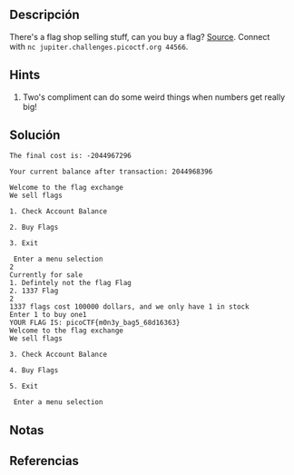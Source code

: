 ## Descripción 
There's a flag shop selling stuff, can you buy a flag? [Source](https://jupiter.challenges.picoctf.org/static/dd28f0987f28c894f35d5d48564c3402/store.c). Connect with `nc jupiter.challenges.picoctf.org 44566`.
## Hints
1. Two's compliment can do some weird things when numbers get really big!
## Solución
```
The final cost is: -2044967296

Your current balance after transaction: 2044968396

Welcome to the flag exchange
We sell flags

1. Check Account Balance

2. Buy Flags

3. Exit

 Enter a menu selection
2
Currently for sale
1. Defintely not the flag Flag
2. 1337 Flag
2
1337 flags cost 100000 dollars, and we only have 1 in stock
Enter 1 to buy one1
YOUR FLAG IS: picoCTF{m0n3y_bag5_68d16363}
Welcome to the flag exchange
We sell flags

3. Check Account Balance

4. Buy Flags

5. Exit

 Enter a menu selection
```
## Notas

## Referencias
